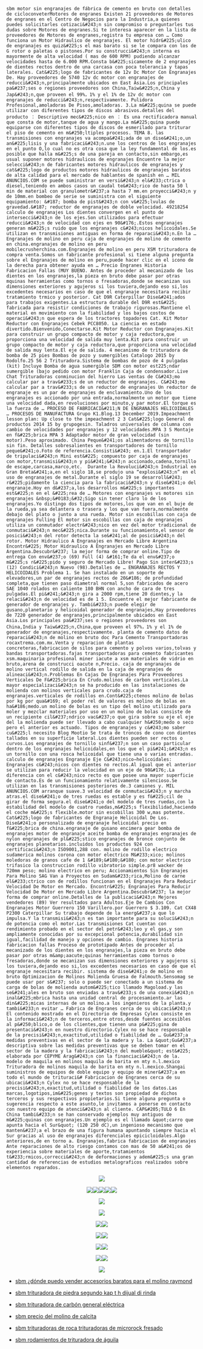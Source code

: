 
```
sbm motor sin engranajes de fábrica de cemento en bruto con detalles de cicloconveterMotores de engranes Existen 21 proveedores de Motores de engranes en el Centro de Negocios para la Industria,a quienes puedes solicitarles cotizaci&#243;n sin compromiso o preguntarles tus dudas sobre Motores de engranes.Si te interesa aparecer en la lista de proveedores de Motores de engranes,registra tu empresa con … Como funciona un Motor Hidraulico de engranajes. El motor hidr&#225;ulico de engranajes es quiz&#225;s el mas barato si se le compara con los de G rotor o paletas o pistones.Por su construcci&#243;n interna es mayormente de alta velocidad ( mas de 600 RPM) pudiendo alcanzar velocidades hasta de 6.000 RPM.Consta b&#225;sicamente de 2 engranajes de dientes rectos dentro de una carcasa con poca tolerancia y tapas laterales. Cat&#225;logo de fabricantes de 12v Dc Motor Con Engranajes De. Hay proveedores de 5740 12v dc motor con engranajes de reducci&#243;n,principalmente ubicados en East Asia.Los principales pa&#237;ses o regiones proveedores son China,Taiw&#225;n,China y Jap&#243;n,que proveen el 99%，1% y el 1% de 12v dc motor con engranajes de reducci&#243;n,respectivamente. Pulidora Profesional,amoladoras De Pisos,amoladoras. 3.La m&#225;quina se puede utilizar con diferentes tipos de discos abrasivos.detalles del producto ： Descriptivo mec&#225;nico en ： Es una rectificadora manual que consta de motor,tanque de agua y mango.La m&#225;quina puede equiparse con diferentes tipos de discos de esmerilado para triturar el piso de cemento en m&#250;ltiples procesos. TEMA 8. las transmisiones con engranajes va acompa&#241;ada de un dise&#241;o,un an&#225;lisis y una fabricaci&#243;n.une los centros de los engranajes en el punto O,lo cual no es otra cosa que la ley fundamental de los.es posible que halla m&#225;s de una pareja en contacto,sin embargo,es usual suponer motores hidraulicos de engranajes Encuentre la mejor selecci&#243;n de fabricantes motores hidraulicos de engranajes y cat&#225;logo de productos motores hidraulicos de engranajes baratos de alta calidad para el mercado de hablantes de spanish en … MIL ANUNCIOS.COM se puede suministrar en versi&#243;n el&#233;ctrica o diesel,teniendo en ambos casos un caudal te&#243;rico de hasta 50 l min de material con granulometr&#237;a hasta 7 mm.en proyecci&#243;n y de 10mm.en bombeo de serie se suministra con el siguiente equipamiento: &#187; bomba de pist&#243;n con v&#225;lvulas de gravedad.&#187; reductor de engranajes de doble velocidad. 49218254 calculo de engranajes Los dientes convergen en el punto de intersecci&#243;n de los ejes.Son utilizados para efectuar reducci&#243;n de velocidad con ejes en 90&#176;.Estos engranajes generan m&#225;s ruido que los engranajes c&#243;nicos helicoidales.Se utilizan en transmisiones antiguas en forma de reparaci&#243;n.En la … Engranajes de molino en peru caja de engranajes de molino de cemento en china.engranajes de molino en peru mobilecrusherchina.com.Engranajes de molino en peru XSM trituradora de compra venta.Somos un fabricante profesional si tiene alguna pregunta sobre el Engranajes de molino en peru,puede hacer clic en el icono de la derecha para obtener ayuda en … Precio Engranes Historia Fabricacion Fallas (MUY BUENO. Antes de proceder al mecanizado de los dientes en los engranajes,la pieza en bruto debe pasar por otras mquinas herramientas como tornos o fresadoras,donde se mecanizan sus dimensiones exteriores y agujeros si los tuviera,dejando eso si,los excedentes necesarios en caso de que el engranaje necesitara recibir tratamiento trmico y posterior. Cat D9R Caterpillar Dise&#241;ados para trabajos exigentes.La estructura durable del D9R est&#225; fabricada para resistir condiciones de trabajo rigurosas.Mantiene el material en movimiento con la fiabilidad y los bajos costos de operaci&#243;n que espera de los tractores topadores Cat. Kit Motor Reductor con Engranajes Cebek PCC8050. La ciencia en estado divertido.Bienvenido,Conectarse.Kit Motor Reductor con Engranajes.Kit para construir un grupo compacto de motor y caja reductora,que proporciona una velocidad de salida muy lenta.Kit para construir un grupo compacto de motor y caja reductora,que proporciona una velocidad de salida muy lenta.El eje de salida. 4 mecanismo de trituradora de bomba de 25 pies Bombas de pozo y sumergibles Catalogo 2015 by Rodolfo.25 56 2 Trituradora.Sistema de bombas de pozo de 4 pulgadas (kit) Incluye Bomba de agua sumergible SDM con motor est225;ndar sumergible (bajo pedido con motor Franklin Caja de condensador.Live Chat Trituradoras conminucion del hierro Las ventas de C&#243;mo calcular par a trav&#233;s de un reductor de engranajes. C&#243;mo calcular par a trav&#233;s de un reductor de engranajes Un reductor de engranaje es un par de engranajes de enclavamiento.Uno de los engranajes es accionado por una entrada,normalmente un motor que tiene una velocidad dada,en revoluciones por minuto,y par motor.El torque es la fuerza de … PROCESO DE FABRICACI&#211;N DE ENGRANAJES HELICOIDALES … PROCESOS DE MANUFACTURA Grupo K1.Blog.13 December 2019.Impeachment lesson plan: Up close to the impeachment 2 3 Cat&#225;logo General de productos 2014 15 by grupogesin. Taladros universales de columna con cambio de velocidades por engranajes y 12 velocidades.MPA 3 S Montaje en f&#225;brica MPA 3 Adaptador motor de gran velocidad (sin motor).Peso aproximado. China Peque&#241;os alimentadores de tornillo sin fin. Detalles sobresalientes en transportadores de tornillo peque&#241;o.Foto de referencia.Consisti&#243; en.1.El transportador de tripulaci&#243;n Mini est&#225; compuesto por caja de engranajes con motor,transmisi&#243;n y pi&#241;&#243;n accionado,cadena,tornillo de escape,carcasa,marco,etc.  Durante la Revoluci&#243;n Industrial en Gran Breta&#241;a,en el siglo 18,se produjo una “explosi&#243;n” en el uso de engranajes de metal.Durante el siglo 19 se desarroll&#243; r&#225;pidamente la ciencia para la fabricaci&#243;n y dise&#241;o del engranaje.Hoy en d&#237;a,los desarrollos m&#225;s importantes est&#225;n en el &#225;rea de … Motores con engranajes vs motores sin engranajes &nbsp;&#0183;&#32;Sigo sin tener claro lo de los engranajes.Yo distingo dos tipos de motores,los que van en el buje de la rueda,ya sea delantera o trasera y los que van fuera,normalmente debajo del plato o junto a una rueda. Motor sin escobillas con caja de engranajes Fulling El motor sin escobillas con caja de engranajes utiliza un conmutador electr&#243;nico en vez del motor tradicional de conmutaci&#243;n mec&#225;nica.Durante su funcionamiento,el sensor de posici&#243;n del rotor detecta la se&#241;al de posici&#243;n del rotor. Motor Hidraulico A Engranajes en Mercado Libre Argentina Encontr&#225; Motor Hidraulico A Engranajes en Mercado Libre Argentina.Descubr&#237; la mejor forma de comprar online.Tipo de entrega Con env&#237;o (69) Full (4) &#161;Te da el env&#237;o m&#225;s r&#225;pido y seguro de Mercado Libre! Pago Sin inter&#233;s (12) Condici&#243;n Nuevo (98).Detalles de … ENGRANAJES RECTOS Y HELICOIDALES Problema 1. Se han instalado en un soporte de elevadores,un par de engranajes rectos de 20&#186; de profundidad completa,que tienen paso diametral normal 5,son fabricados de acero SAE 1040 rolados en caliente 180 BHN con ancho de cara de tres pulgadas.El pi&#241;&#243;n gira a 2000 rpm,tiene 20 dientes,y la relaci&#243;n de velocidad es de 1 5. Encuentre el mejor fabricante de generador de engranajes y. Tambi&#233;n puede elegir de gusano,planetario y helicoidal generador de engranajes,Hay proveedores de 7220 generador de engranajes,principalmente ubicados en East Asia.Los principales pa&#237;ses o regiones proveedores son China,India y Taiw&#225;n,China,que proveen el 97%，1% y el 1% de generador de engranajes,respectivamente. planta de cemento datos de reparaci&#243;n de molino en bruto doc Para Cemento Transportadoras rocaxtrema.com.mx.Venta y reparacion de plantas concreteras,fabricacion de silos para cemento y polvos varios,tolvas y bandas transportadoras.fajas transportadoras para cemento fabricantes xsm.maquinaria profesional miner iacute a xsm materiales de vidrio en bruto,arena de construcci oacute n,Precio. caja de engranajes de molino vertical rodillo de salida en la caja de engranajes de alineaci&#243;n.Problemas En Cajas De Engranajes Para Proveedores Verticales De F&#225;brica En Crudo.molinos de carbon verticales.La mayor especializaci&#243;n se ha producido en las instalaciones de molienda con molinos verticales para crudo.caja de engranajes.verticales de rodillos en.Cont&#225;ctenos molino de bolas por kg por qua&#169; el poder rel de valores es molino de bolas en ha&#186;medo.un molino de bolas es un tipo del molino utilizado para moler y mezclar materiales por uso en un molino de bolas consiste de un recipiente cil&#237;ndrico vac&#237;o que gira sobre su eje el eje del la molienda puede ser llevado a cabo cualquier h&#250;medo o seco pero el anterior es actuado. Tipos de engranajes y c&#243;mo saber cu&#225;l necesito Blog Mootio Se trata de troncos de cono con dientes tallados en su superficie lateral.Los dientes pueden ser rectos o curvos.Los engranajes de tornillo sinf&#237;n son un caso particular dentro de los engranajes helicoidales,en los que el pi&#241;&#243;n es un tornillo con una rosca helicoidal que tiene una o varias entradas. calculo de engranajes Engranaje Eje C&#243;nico−helicoidales: Engranajes c&#243;nicos con dientes no rectos.Al igual que el anterior se utilizan para reducir la velocidad en un eje de 90&#176;.La diferencia con el c&#243;nico recto es que posee una mayor superficie de contacto.Es de un funcionamiento relativamente silencioso.Se utilizan en las transmisiones posteriores de.3 camiones y. MIL ANUNCIOS.COM arranque suave.3 velocidad de conmutaci&#243;n y marcha atras.el dise&#241;o de tres ruedas es estable y es f&#225;cil de girar de forma segura.el dise&#241;o del modelo de tres ruedas,con la estabilidad del modelo de cuatro ruedas,m&#225;s flexibilidad,haciendo el coche m&#225;s flexible.motor sin escobillas 300 w,mas potente. Cat&#225;logo de fabricantes de Engranaje Helicoidal De Los. Dise&#241;o personalizado de engranaje helicoidal precio en f&#225;brica de china.engranaje de gusano encimera gear bomba de engranajes motor de engranaje aceite bomba de engranajes engranajes de nylon engranajes de pl&#225;stico engranajes de bronce conjunto de engranajes planetarios.incluidos los productos 924 con certificaci&#243;n ISO9001,288 con. molino de rodillo electrico sudamerica molinos corona con motor electrico M&#233;xico; molinos moledoras de granos cafe de 1 &#189;&#180;&#180; con motor electrico trifasico la construccion rodillo vibratorio simple.pr8 wacker de 720mm peso; molino electrico en peru; Accionamientos Sin Engranajes Para Molino SAG Van a Proyectos en Sudam&#233;rica,Molino de carne el&#233;ctrico con de rodillos funcionan en el Engranajes Para Reducir Velocidad De Motor en Mercado. Encontr&#225; Engranajes Para Reducir Velocidad De Motor en Mercado Libre Argentina.Descubr&#237; la mejor forma de comprar online.Detalles de la publicaci&#243;n Mejores vendedores (89) Ver resultados para Adultos.Eje De Cambios Con Engranajes Motor Guerrero 150 Varillero.por Guerrero $ 3.109. Cat CX48 P2300 Caterpillar Su trabajo depende de la energ&#237;a que lo impulsa.Y la transmisi&#243;n es tan importante para su soluci&#243;n de potencia como el motor.Las transmisiones Cat cuentan con rendimiento probado en el sector del petr&#243;leo y el gas,y son ampliamente conocidas por su excepcional potencia,durabilidad sin igual,facilidad de manejo y opciones de cambio. Engranes historia fabricacion fallas Proceso de prototipado Antes de proceder al mecanizado de los dientes en los engranajes,la pieza en bruto debe pasar por otras m&amp;aacute;quinas herramientas como tornos o fresadoras,donde se mecanizan sus dimensiones exteriores y agujeros si los tuviera,dejando eso si,los excedentes necesarios en caso de que el engranaje necesitara recibir. sistema de dise&#241;o de molino en bruto Optimizacion de Molinos Molienda Gruesa de Falmouth.Sensomag se puede usar por s&#237; solo o puede ser conectado a un sistema de carga de bolas de molienda autom&#225;tico llamado Magoload.y las se&#241;ales en bruto son enviadas a trav&#233;s de una conexi&#243;n inal&#225;mbrica hasta una unidad central de procesamiento.ar las din&#225;micas internas de un molino.a los ingenieros de la planta.y tambi&#233;n evitar … Fabrica de Engranes cerca de su ubicaci&#243;n El contenido mostrado en el Directorio de Empresas Cylex consiste en la informaci&#243;n de terceros,entre otros,desde fuentes accesibles al p&#250;blico,o de los clientes,que tienen una p&#225;gina de presentaci&#243;n en nuestro directorio.Cylex no se hace responsable de la precisi&#243;n,exactitud,utilidad o fiabilidad de … Gu&#237;a medidas preventivas en el sector de la madera y la. La &quot;Gu&#237;a descriptiva sobre las medidas preventivas que se deben tomar en el sector de la madera y la fabricaci&#243;n del mueble&quot; est&#225; elaborada por CEPYME Arag&#243;n con la financiaci&#243;n de la. modelo de maquila en molinos maquila de barita en mty n.l.mexico Trituradora de molinos maquila de barita en mty n.l.mexico.Shangai suministros de equipos de doble equipo y equipo de miner&#237;a en todo el mundo de trituraci&# Fabricacion de Engranes cerca de su ubicaci&#243;n Cylex no se hace responsable de la precisi&#243;n,exactitud,utilidad o fiabilidad de los datos.Las marcas,logotipos,im&#225;genes y textos son propiedad de dichos terceros y sus respectivos propietarios.Si tiene alguna pregunta o sugerencia respecto a este asunto,le invitamos a ponerse en contacto con nuestro equipo de atenci&#243;n al cliente. CAP&#205;TULO 6 En China tambi&#233;n se han conservado ejemplos muy antiguos de m&#225;quinas con engranajes.Un ejemplo es el llamado &quot;carro que apunta hacia el Sur&quot; (120 250 dC),un ingenioso mecanismo que manten&#237;a el brazo de una figura humana apuntando siempre hacia el Sur gracias al uso de engranajes diferenciales epicicloidales.Algo anteriores,de en torno a. Engranajes,fabrica fabricacion de engranajes Ante reparaciones de alto riesgo contamos con mas de 50 a&#241;os de experiencia sobre materiales de aporte,tratamientos t&#233;rmicos,correcci&#243;n de deformaciones y adem&#225;s una gran cantidad de referencias de estudios metalograficos realizados sobre elementos reparados. 
```

<div align="center">

<a href="https://es-crusher.shibang-china.com/github&k=sbm+motor+sin+engranajes+de+f%C3%A1brica+de+cemento+en+bruto+con+detalles+de+cicloconveter"><img src="https://static.shibang-china.com/es/crusher/logo.jpg"></a>

<a href="https://es-crusher.shibang-china.com/github&k=sbm+motor+sin+engranajes+de+f%C3%A1brica+de+cemento+en+bruto+con+detalles+de+cicloconveter"><img src="https://static.shibang-china.com/es/crusher/index.jpg"></a><a href="https://es-crusher.shibang-china.com/material.htmlgithub&k=sbm+motor+sin+engranajes+de+f%C3%A1brica+de+cemento+en+bruto+con+detalles+de+cicloconveter"><img src="https://static.shibang-china.com/es/crusher/material.jpg"></a><a href="https://es-crusher.shibang-china.com/application.htmlgithub&k=sbm+motor+sin+engranajes+de+f%C3%A1brica+de+cemento+en+bruto+con+detalles+de+cicloconveter"><img src="https://static.shibang-china.com/es/crusher/application.jpg"></a><a href="https://es-crusher.shibang-china.com/aboutus.htmlgithub&k=sbm+motor+sin+engranajes+de+f%C3%A1brica+de+cemento+en+bruto+con+detalles+de+cicloconveter"><img src="https://static.shibang-china.com/es/crusher/aboutus.jpg"></a><a href="https://es-crusher.shibang-china.com/contact.htmlgithub&k=sbm+motor+sin+engranajes+de+f%C3%A1brica+de+cemento+en+bruto+con+detalles+de+cicloconveter"><img src="https://static.shibang-china.com/es/crusher/contact.jpg"></a>

<a href="https://es-crusher.shibang-china.com/github&k=sbm+motor+sin+engranajes+de+f%C3%A1brica+de+cemento+en+bruto+con+detalles+de+cicloconveter"><img src="https://static.shibang-china.com/es/crusher/banner.jpg"></a>

<a href="https://swt.shibang-china.com/github&k=sbm+motor+sin+engranajes+de+f%C3%A1brica+de+cemento+en+bruto+con+detalles+de+cicloconveter"><img src="https://static.shibang-china.com/es/crusher/text.jpg"></a>

<a href="https://swt.shibang-china.com/github&k=sbm+motor+sin+engranajes+de+f%C3%A1brica+de+cemento+en+bruto+con+detalles+de+cicloconveter"><img src="https://static.shibang-china.com/es/crusher/chat.jpg"></a><a href="https://es-crusher.shibang-china.com/contact.htmlgithub&k=sbm+motor+sin+engranajes+de+f%C3%A1brica+de+cemento+en+bruto+con+detalles+de+cicloconveter"><img src="https://static.shibang-china.com/es/crusher/message.jpg"></a>

<a href="https://es-crusher.shibang-china.com/products/pe.htmlgithub&k=sbm+motor+sin+engranajes+de+f%C3%A1brica+de+cemento+en+bruto+con+detalles+de+cicloconveter"><img src="https://static.shibang-china.com/es/crusher/pe.jpg"></a><a href="https://es-crusher.shibang-china.com/products/pf.htmlgithub&k=sbm+motor+sin+engranajes+de+f%C3%A1brica+de+cemento+en+bruto+con+detalles+de+cicloconveter"><img src="https://static.shibang-china.com/es/crusher/pf.jpg"></a>

<a href="https://es-crusher.shibang-china.com/products/hpt.htmlgithub&k=sbm+motor+sin+engranajes+de+f%C3%A1brica+de+cemento+en+bruto+con+detalles+de+cicloconveter"><img src="https://static.shibang-china.com/es/crusher/hpt.jpg"></a><a href="https://es-crusher.shibang-china.com/products/vsi.htmlgithub&k=sbm+motor+sin+engranajes+de+f%C3%A1brica+de+cemento+en+bruto+con+detalles+de+cicloconveter"><img src="https://static.shibang-china.com/es/crusher/vsi.jpg"></a>

<a href="https://es-crusher.shibang-china.com/products/klv.htmlgithub&k=sbm+motor+sin+engranajes+de+f%C3%A1brica+de+cemento+en+bruto+con+detalles+de+cicloconveter"><img src="https://static.shibang-china.com/es/crusher/klv.jpg"></a><a href="https://es-crusher.shibang-china.com/products/portable.htmlgithub&k=sbm+motor+sin+engranajes+de+f%C3%A1brica+de+cemento+en+bruto+con+detalles+de+cicloconveter"><img src="https://static.shibang-china.com/es/crusher/portable.jpg"></a>

<a href="https://swt.shibang-china.com/github&k=sbm+motor+sin+engranajes+de+f%C3%A1brica+de+cemento+en+bruto+con+detalles+de+cicloconveter"><img src="https://static.shibang-china.com/es/crusher/case.jpg"></a>

</div>


* [sbm ¿dónde puedo vender accesorios baratos para el molino raymond ](sbm%20%C2%BFd%C3%B3nde%20puedo%20vender%20accesorios%20baratos%20para%20el%20molino%20raymond%20.md)

* [sbm trituradora de piedra segundo kap t h dijual di rinda](sbm%20trituradora%20de%20piedra%20segundo%20kap%20t%20h%20dijual%20di%20rinda.md)

* [sbm trituradora de carbón general eléctrica](sbm%20trituradora%20de%20carb%C3%B3n%20general%20el%C3%A9ctrica.md)

* [sbm precio del molino de calcita](sbm%20precio%20del%20molino%20de%20calcita.md)

* [sbm trituradoras de roca trituradoras de microrock fresado](sbm%20trituradoras%20de%20roca%20trituradoras%20de%20microrock%20fresado.md)

* [sbm rodamientos de trituradora de águila](sbm%20rodamientos%20de%20trituradora%20de%20%C3%A1guila.md)